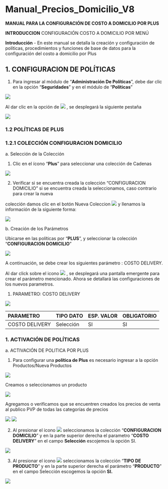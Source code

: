 # Manual_Precios_Domicilio_V8

**MANUAL PARA LA CONFIGURACIÓN DE COSTO A DOMICILIO POR PLUS**

**INTRODUCCION**
CONFIGURACIÓN COSTO A DOMICILIO POR MENÚ


**Introducción** - En este manual se detalla la creación y configuración de políticas, procedimientos y funciones de base de datos para la configuración del costo a domicilio por Plus

## 1. CONFIGURACION DE POLÍTICAS

1. Para ingresar al módulo de “**Administración De Políticas**”, debe dar clic en la 
opción “**Seguridades**” y en el módulo de “**Políticas**”

![](126.png)


Al dar clic en la opción de ![](127.png)  , se desplegará la siguiente pestaña

![](128.png)


### 1.2 POLÍTICAS DE PLUS 

### 1.2.1 COLECCIÓN CONFIGURACION DOMICILIO 

a. Selección de la Colección 
1. Clic en el ícono “**Plus**” para seleccionar una colección de Cadenas


![](129.png)


2. Verificar si se encuentra creada la colección “CONFIGURACION DOMICILIO” 
si se encuentra creada la seleccionamos, caso contrario para crear la nueva


colección damos clic en el botón Nueva Coleccion ![](130.png)  y 
llenamos la información de la siguiente forma:



![](131.png)


b. Creación de los Parámetros 

Ubicarse en las políticas por “**PLUS**”, y seleccionar la colección 
“**CONFIGURACION DOMICILIO**”

![](132.png)



A continuación, se debe crear los siguientes parámetro : COSTO DELIVERY. 

Al dar click sobre el icono ![](133.png) , se desplegará una pantalla emergente 
para crear el parámetro mencionado. Ahora se detallará las configuraciones de los 
nuevos parametros.


1. PARAMETRO: COSTO DELIVERY

![](134.png)

|PARAMETRO|TIPO DATO| ESP. VALOR|OBLIGATORIO|
|:----|:----|:----|:----|
|COSTO DELIVERY|Selección|SI|SI|


### 1. ACTIVACIÓN DE POLÍTICAS 

a. ACTIVACIÓN DE POLITICA POR PLUS 

1. Para configurar una **política de Plus** es necesario ingresar a la opción 
Productos/Nueva Productos

![](135.png)

Creamos o seleccionamos un producto

![](136.png)

Agregamos o verificamos que se encuentren creados los precios de venta al 
publico PVP de todas las categorías de precios

![](137.png)
![](138.png)


2. Al presionar el icono ![](139.png)  seleccionamos la colección “**CONFIGURACION DOMICILIO**” y en la parte superior derecha el parametro “**COSTO DELIVERY**” en el campo **Selección** escojemos la opción SI.

![](140.png)


3. Al presionar el icono ![](139.png) seleccionamos la colección “**TIPO DE PRODUCTO**” y en la parte superior derecha el parámetro “**PRODUCTO**” en el campo 
Selección escogemos la opción **SI.**


![](141.png)

